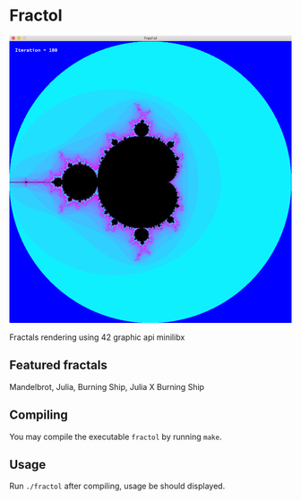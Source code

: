 # Fractol

![screenshot](/screenshot/fractol.png?raw=true)

Fractals rendering using 42 graphic api minilibx

## Featured fractals

Mandelbrot, Julia, Burning Ship, Julia X Burning Ship

## Compiling

You may compile the executable `fractol` by running `make`.

## Usage

Run `./fractol` after compiling, usage be should displayed.
